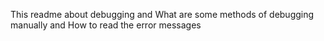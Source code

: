 This readme about debugging and
What are some methods of debugging manually and
How to read the error messages
